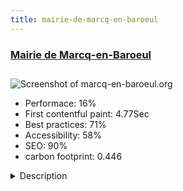 ```yaml
---
title: mairie-de-marcq-en-baroeul
---
```


<div style="height: 3rem">
  <a href="https://www.marcq-en-baroeul.org"><h3>Mairie de Marcq-en-Baroeul</h3></a>
</div>
<img loading="lazy" src="/images/thumbs/marcq-en-baroeul.org.jpg" alt="Screenshot of marcq-en-baroeul.org" />
<ul>
  <li>Performace: 16%</li>
  <li>
    First contentful paint:
    4.77Sec
  </li>
  <li>Best practices: 71%</li>
  <li>Accessibility: 58%</li>
  <li>SEO: 90%</li>
  <li>carbon footprint: 0.446</li>
</ul>
<details>
  <summary>Description</summary>
  <p>Site officiel de la ville de Marcq-en-Baroeul au nord de la France, ville de 40 000 habitants. Rubriques Droits et démarches en ligne, Agenda, Horaires, contact...Template personnalisé, de nombreux composants et extensions.</p>
</details>

